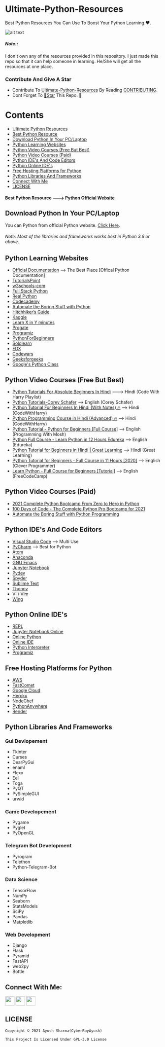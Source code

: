 # Ultimate-Python-Resources
Best Python Resources You Can Use To Boost Your Python Learning ❤️. 

![alt text](https://github.com/CyberBoyAyush/Ultimate-Python-Resources/blob/master/Ultimate-Python-Resouces.png)

##### Note::
I don't own any of the resources provided in this repository. I just made this repo so that it can help someone in learning. He/She will get all the resources at one place. 

### Contribute And Give A Star
- Contribute To [Ultimate-Python-Resources](https://github.com/CyberBoyAyush/Ultimate-Python-Resources) By Reading [CONTRIBUTING](https://github.com/CyberBoyAyush/Ultimate-Python-Resources/blob/master/CONTRIBUTING.md).
- Dont Forget To [🌟Star](https://github.com/CyberBoyAyush/Ultimate-Python-Resources) This Repo. 💙

# Contents
- [Ultimate Python Resources](#Ultimate-Python-Resources)
- [Best Python Resource](https://github.com/CyberBoyAyush/Ultimate-Python-Resources#best-python-resource-----python-official-website)
- [Download Python In Your PC/Laptop](#Download-Python-In-Your-PC/Laptop)
- [Python Learning Websites](#Python-Learning-Websites)
- [Python Video Courses (Free But Best)](#Python-Video-Courses-(Free-But-Best))
- [Python Video Courses (Paid)](#Python-Video-Courses-(Paid))
- [Python IDE's And Code Editors](#Python-IDE's-And-Code-Editors)
- [Python Online IDE's](#Python-Online-IDE's)
- [Free Hosting Platforms for Python](#Free-Hosting-Platforms-for-Python)
- [Python Libraries And Frameworks](#Python-Libraries-And-Frameworks)
- [Connect With Me](#Connect-With-Me)
- [LICENSE](#LICENSE)

#### Best Python Resource ---> [Python Official Website](https://www.python.org/)
## Download Python In Your PC/Laptop
You can Python from official Python website. [Click Here](https://www.python.org/downloads/). 
###### Note: Most of the libraries and frameworks works best in Python 3.6 or above.

## Python Learning Websites
- [Official Documentation](https://docs.python.org/3/) --> The Best Place [Offical Python Documentation]
- [TutorialsPoint](https://www.tutorialspoint.com/python/index.htm)
- [w3schools-com](https://www.w3schools.com/python/)
- [Full Stack Python](https://www.fullstackpython.com/)
- [Real Python](https://realpython.com/)
- [Codecademy](https://www.codecademy.com/) 
- [Automate the Boring Stuff with Python](https://automatetheboringstuff.com/)
- [Hitchhiker’s Guide](https://docs.python-guide.org/)
- [Kaggle](https://www.kaggle.com/learn/python)
- [Learn X in Y minutes](https://learnxinyminutes.com/docs/python/)
- [Progate](https://progate.com/languages/python)
- [Programiz](https://www.programiz.com/python-programming)
- [PythonForBeginners](https://www.pythonforbeginners.com/basics/python-pip-usage)
- [Sololearn](https://www.sololearn.com/)
- [EDX](https://www.edx.org/learn/python)
- [Codewars](https://www.codewars.com/)
- [Geeksforgeeks](https://www.geeksforgeeks.org/python-programming-language/)
- [Google's Python Class](https://developers.google.com/edu/python)

## Python Video Courses (Free But Best)
- [Python Tutorials For Absolute Beginners In Hindi](https://youtube.com/playlist?list=PLu0W_9lII9agICnT8t4iYVSZ3eykIAOME) ---> Hindi (Code With Harry Playlist)
- [Python Tutorials-Corey Schafer](https://youtube.com/playlist?list=PL-osiE80TeTt2d9bfVyTiXJA-UTHn6WwU) --> English (Corey Schafer)
- [Python Tutorial For Beginners In Hindi (With Notes) 🔥](https://youtu.be/gfDE2a7MKjA) --> Hindi (CodeWithHarry)
- [Python Programming Course in Hindi (Advanced) 🔥](https://youtu.be/61a7UkDO50s) --> Hindi (CodeWithHarry)
- [Python Tutorial - Python for Beginners [Full Course]](https://youtu.be/_uQrJ0TkZlc) --> English (Programming With Mosh)
- [Python Full Course - Learn Python in 12 Hours Edureka](https://youtu.be/WGJJIrtnfpk) --> English (Edureka) 
- [Python Tutorial for Beginners in Hindi | Great Learning](https://youtu.be/S051_h_t8GQ) --> Hindi (Great Learning)
- [Python Tutorial for Beginners - Full Course in 11 Hours [2020]](https://youtu.be/4F2m91eKmts) --> English (Clever Programmer)
- [Learn Python - Full Course for Beginners [Tutorial]](https://youtu.be/rfscVS0vtbw) --> English (FreeCodeCamp)

## Python Video Courses (Paid)
- [2021 Complete Python Bootcamp From Zero to Hero in Python](https://www.udemy.com/course/complete-python-bootcamp/)
- [100 Days of Code - The Complete Python Pro Bootcamp for 2021](https://www.udemy.com/course/100-days-of-code/)
- [Automate the Boring Stuff with Python Programming](https://www.udemy.com/course/automate/)

## Python IDE's And Code Editors
- [Visual Studio Code](https://code.visualstudio.com/download) --> Multi Use
- [PyCharm](https://www.jetbrains.com/pycharm/download/) --> Best for Python
- [Atom](https://atom.io/)
- [Anaconda](https://www.anaconda.com/)
- [GNU Emacs](https://www.gnu.org/software/emacs/download.html)
- [Jupyter Notebook](https://jupyter.org/install)
- [Pydev](https://www.pydev.org/download.html)
- [Spyder](https://www.spyder-ide.org/)
- [Sublime Text](https://www.sublimetext.com/3)
- [Thonny](https://thonny.org/)
- [Vi / Vim](https://www.vim.org/)
- [Wing](https://wingware.com/downloads)

## Python Online IDE's
- [REPL](https://replit.com/)
- [Jupyter Notebook Online](https://jupyter.org/try)
- [Online Python](https://www.online-python.com/)
- [Online IDE](https://www.online-ide.com/online_python_ide)
- [Python Interpreter](https://pythoninterpreter.com/)
- [Programiz](https://www.programiz.com/python-programming/online-compiler/)

## Free Hosting Platforms for Python
- [AWS](https://aws.amazon.com/)
- [FastComet](https://www.fastcomet.com/)
- [Google Cloud](https://cloud.google.com/)
- [Heroku](https://www.heroku.com/)
- [NodeChef](https://www.nodechef.com/)
- [PythonAnywhere](https://www.pythonanywhere.com/?affiliate_id=0048f655)
- [Render](https://render.com/)

## Python Libraries And Frameworks
### Gui Devlopement
- Tkinter
- Curses
- DearPyGui
- enaml
- Flexx
- Eel
- Toga
- PyQT
- PySimpleGUI
- urwid

### Game Developement
- Pygame
- Pyglet
- PyOpenGL

### Telegram Bot Development
- Pyrogram
- Telethon
- Python-Telegram-Bot

### Data Science
- TensorFlow
- NumPy
- Seaborn
- StatsModels
- SciPy
- Pandas
- Matplotlib

### Web Development
- Django
- Flask
- Pyramid
- FastAPI
- web2py
- Bottle

## Connect With Me:
[<img height="30" src="https://img.shields.io/badge/twitter-%231DA1F2.svg?&style=for-the-badge&logo=twitter&logoColor=white" />][twitter]
[<img height="30" src = "https://img.shields.io/badge/gmail-c14438?&style=for-the-badge&logo=gmail&logoColor=white">][gmail] 
[<img height="30" src="https://img.shields.io/badge/linkedin-blue.svg?&style=for-the-badge&logo=linkedin&logoColor=white" />][LinkedIn]

[twitter]: https://twitter.com/cyberboyayush
[gmail]: mailto:contact@cyberboyayush.in
[LinkedIn]: https://linkedin.com/in/cyberboyayush

## LICENSE
```
Copyright © 2021 Ayush Sharma(CyberBoyAyush)
```
```
This Project Is Licensed Under GPL-3.0 License 
```
